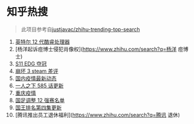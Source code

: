 # 知乎热搜

> 此项目参考自[justjavac/zhihu-trending-top-search](https://github.com/justjavac/zhihu-trending-top-search/blob/main/utils.ts)

<!-- BEGIN -->
  <!-- 最后更新时间:Sat Nov 06 2021 20:10:54 GMT+0000 (Coordinated Universal Time) -->
  1. [英特尔 12 代酷睿处理器](https://www.zhihu.com/search?q=12代酷睿)
1. [杨洋起诉痘博士侵犯肖像权](https://www.zhihu.com/search?q=杨洋 痘博士)
1. [S11 EDG 夺冠 ](https://www.zhihu.com/search?q=EDG)
1. [崩坏 3 steam 差评](https://www.zhihu.com/search?q=崩坏3)
1. [国内疫情最新动态](https://www.zhihu.com/search?q=疫情)
1. [一人之下 585 话更新](https://www.zhihu.com/search?q=一人之下)
1. [重庆疫情](https://www.zhihu.com/search?q=重庆疫情)
1. [国足调整 12 强赛名单](https://www.zhihu.com/search?q=国足)
1. [国王排名第四集更新](https://www.zhihu.com/search?q=国王排名)
1. [腾讯推出员工退休福利](https://www.zhihu.com/search?q=腾讯 退休)
  <!-- END -->